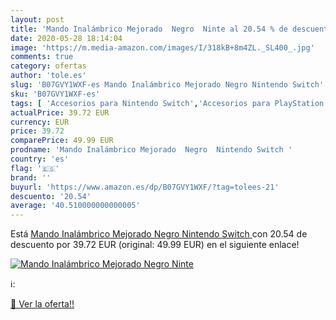 ```yaml
---
layout: post
title: 'Mando Inalámbrico Mejorado  Negro  Ninte al 20.54 % de descuento'
date: 2020-05-28 18:14:04
image: 'https://m.media-amazon.com/images/I/318kB+8m4ZL._SL400_.jpg'
comments: true
category: ofertas
author: 'tole.es'
slug: 'B07GVY1WXF-es Mando Inalámbrico Mejorado Negro Nintendo Switch'
sku: 'B07GVY1WXF-es'
tags: [ 'Accesorios para Nintendo Switch','Accesorios para PlayStation 3','Accesorios para PlayStation 4','Accesorios para Xbox One','Auriculares gaming con micrófono para PlayStation 4','Auriculares gaming para Nintendo Switch','Auriculares gaming para PlayStation 3','Auriculares gaming para Xbox One','Hardware y juegos para Nintendo Switch','Hardware y juegos para PlayStation 3','Hardware y juegos para PlayStation 4','Hardware y juegos para Xbox One','Juegos para Nintendo Switch','Sistemas precursores y micro consolas','Videojuegos', ]
actualPrice: 39.72 EUR
currency: EUR
price: 39.72
comparePrice: 49.99 EUR
prodname: 'Mando Inalámbrico Mejorado  Negro  Nintendo Switch '
country: 'es'
flag: '🇪🇸'
brand: ''
buyurl: 'https://www.amazon.es/dp/B07GVY1WXF/?tag=tolees-21'
descuento: '20.54'
average: '40.510000000000005'
---
```


Está [Mando Inalámbrico Mejorado  Negro  Nintendo Switch ](https://www.amazon.es/dp/B07GVY1WXF/?tag=tolees-21) con 20.54 de descuento por 39.72 EUR (original: 49.99 EUR) en el siguiente enlace!

[![Mando Inalámbrico Mejorado  Negro  Ninte](https://m.media-amazon.com/images/I/318kB+8m4ZL._SL400_.jpg)](https://www.amazon.es/dp/B07GVY1WXF/?tag=tolees-21)

ℹ️:


[🛒 Ver la oferta!!](https://www.amazon.es/dp/B07GVY1WXF/?tag=tolees-21)
